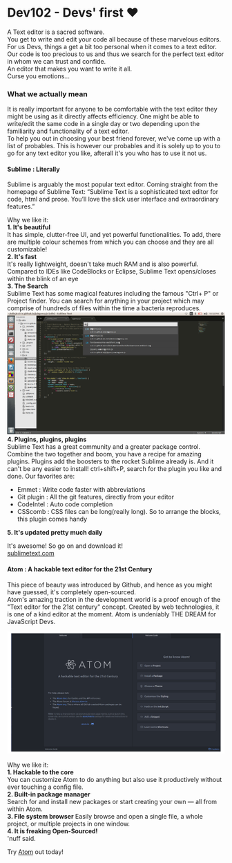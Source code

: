 # Dev102 - Devs' first &#10084;

A Text editor is a sacred software.  
You get to write and edit your code all because of these marvelous editors.  
For us Devs, things a get a bit too personal when it comes to a text editor. Our code is too precious to us and thus we search for the perfect text editor in whom we can trust and confide.  
An editor that makes you want to write it all.  
Curse you emotions...  

### What we actually mean
It is really important for anyone to be comfortable with the text editor they might be using as it directly affects efficiency. One might be able to write/edit the same code in a single day or two depending upon the familiarity and functionality of a text editor.  
To help you out in choosing your best friend forever, we've come up with a list of probables. This is however our probables and it is solely up to you to go for any text editor you like, afterall it's you who has to use it not us.


#### Sublime : Literally  
Sublime is arguably the most popular text editor. Coming straight from the homepage of Sublime Text: “Sublime Text is a sophisticated text editor for code, html and prose. You’ll love the slick user interface and extraordinary features.”

Why we like it:  
**1. It's beautiful**  
It has simple, clutter-free UI, and yet powerful functionalities. To add, there are multiple colour schemes from which you can choose and they are all customizable!  
**2. It's fast**  
It's really lightweight, doesn't take much RAM and is also powerful. Compared to IDEs like CodeBlocks or Eclipse, Sublime Text opens/closes within the blink of an eye  
**3. The Search**  
Sublime Text has some magical features including the famous "Ctrl+ P" or Project finder. You can search for anything in your project which may comprise of hundreds of files within the time a bacteria reproduces.  
![sublime text](assets/subl.png)
**4. Plugins, plugins, plugins**  
Sublime Text has a great community and a greater package control. Combine the two together and boom, you have a recipe for amazing plugins. Plugins add the boosters to the rocket Sublime already is. And it can't be any easier to install! ctrl+shift+P, search for the plugin you like and done. Our favorites are:
* Emmet : Write code faster with abbreviations
* Git plugin : All the git features, directly from your editor
* CodeIntel : Auto code completion
* CSScomb : CSS files can be long(really long). So to arrange the blocks, this plugin comes handy  

**5. It's updated pretty much daily**

It's awesome! So go on and download it!   
[sublimetext.com](https://sublimetext.com)

#### Atom : A hackable text editor for the 21st Century
This piece of beauty was introduced by Github, and hence as you might have guessed, it's completely open-sourced.  
Atom's amazing traction in the development world is a proof enough of the "Text editor for the 21st century" concept. Created by web technologies, it is one of a kind editor at the moment. Atom is undeniably THE DREAM for JavaScript Devs.

![atom.png](assets/atom.png)

Why we like it:  
**1. Hackable to the core**  
You can customize Atom to do anything but also use it productively without ever touching a config file.  
**2. Built-in package manager**  
Search for and install new packages or start creating your own — all from within Atom.  
**3. File system browser**
Easily browse and open a single file, a whole project, or multiple projects in one window.  
**4. It is freaking Open-Sourced!**  
'nuff said.

Try [Atom](https://atom.io/) out today!
